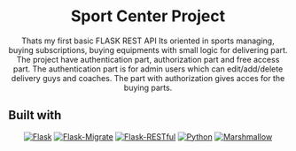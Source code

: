 <h1 align="center">Sport Center Project</h1>
<p align="center">Thats my first basic FLASK REST API
Its oriented in sports managing, buying subscriptions, buying equipments with small logic for delivering part.
The project have authentication part, authorization part and free access part. The authentication part is for admin users which can edit/add/delete 
delivery guys and coaches.
  The part with authorization gives acces for the buying parts.</p>

## Built with

<p align="center">
    <a href="https://flask.palletsprojects.com/en/2.1.x/"><img src="https://img.shields.io/badge/Flask-2.1.0-blue?style=flat-square" alt="Flask"></a>
    <a href="https://flask-migrate.readthedocs.io/en/latest/"><img src="https://img.shields.io/badge/Flask--Migrate-3.1.0-blue?style=flat-square" alt="Flask-Migrate"></a>
    <a href="https://flask-restful.readthedocs.io/en/latest/"><img src="https://img.shields.io/badge/Flask--RESTful-0.3.9-blue?style=flat-square" alt="Flask-RESTful"></a>
    <a href="https://www.python.org/"><img src="https://img.shields.io/badge/Python-3.9.5-blue?style=flat-square" alt="Python"></a>
    <a href="https://marshmallow.readthedocs.io/en/stable/"><img src="https://img.shields.io/badge/Marshmallow-3.14.1-blue?style=flat-square" alt="Marshmallow"></a>
</p>
